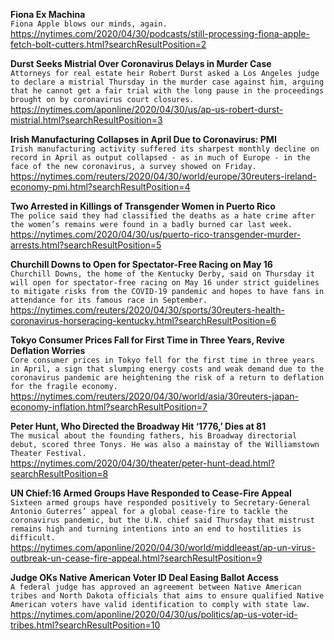 **Fiona Ex Machina**\
`Fiona Apple blows our minds, again.`\
https://nytimes.com/2020/04/30/podcasts/still-processing-fiona-apple-fetch-bolt-cutters.html?searchResultPosition=2

**Durst Seeks Mistrial Over Coronavirus Delays in Murder Case**\
`Attorneys for real estate heir Robert Durst asked a Los Angeles judge to declare a mistrial Thursday in the murder case against him, arguing that he cannot get a fair trial with the long pause in the proceedings brought on by coronavirus court closures. `\
https://nytimes.com/aponline/2020/04/30/us/ap-us-robert-durst-mistrial.html?searchResultPosition=3

**Irish Manufacturing Collapses in April Due to Coronavirus: PMI**\
`Irish manufacturing activity suffered its sharpest monthly decline on record in April as output collapsed - as in much of Europe - in the face of the new coronavirus, a survey showed on Friday.`\
https://nytimes.com/reuters/2020/04/30/world/europe/30reuters-ireland-economy-pmi.html?searchResultPosition=4

**Two Arrested in Killings of Transgender Women in Puerto Rico**\
`The police said they had classified the deaths as a hate crime after the women’s remains were found in a badly burned car last week.`\
https://nytimes.com/2020/04/30/us/puerto-rico-transgender-murder-arrests.html?searchResultPosition=5

**Churchill Downs to Open for Spectator-Free Racing on May 16**\
`Churchill Downs, the home of the Kentucky Derby, said on Thursday it will open for spectator-free racing on May 16 under strict guidelines to mitigate risks from the COVID-19 pandemic and hopes to have fans in attendance for its famous race in September.`\
https://nytimes.com/reuters/2020/04/30/sports/30reuters-health-coronavirus-horseracing-kentucky.html?searchResultPosition=6

**Tokyo Consumer Prices Fall for First Time in Three Years, Revive Deflation Worries**\
`Core consumer prices in Tokyo fell for the first time in three years in April, a sign that slumping energy costs and weak demand due to the coronavirus pandemic are heightening the risk of a return to deflation for the fragile economy.`\
https://nytimes.com/reuters/2020/04/30/world/asia/30reuters-japan-economy-inflation.html?searchResultPosition=7

**Peter Hunt, Who Directed the Broadway Hit ‘1776,’ Dies at 81**\
`The musical about the founding fathers, his Broadway directorial debut, scored three Tonys. He was also a mainstay of the Williamstown Theater Festival.`\
https://nytimes.com/2020/04/30/theater/peter-hunt-dead.html?searchResultPosition=8

**UN Chief:16 Armed Groups Have Responded to Cease-Fire Appeal**\
`Sixteen armed groups have responded positively to Secretary-General Antonio Guterres’ appeal for a global cease-fire to tackle the coronavirus pandemic, but the U.N. chief said Thursday that mistrust remains high and turning intentions into an end to hostilities is difficult.`\
https://nytimes.com/aponline/2020/04/30/world/middleeast/ap-un-virus-outbreak-un-cease-fire-appeal.html?searchResultPosition=9

**Judge OKs Native American Voter ID Deal Easing Ballot Access**\
`A federal judge has approved an agreement between Native American tribes and North Dakota officials that aims to ensure qualified Native American voters have valid identification to comply with state law.`\
https://nytimes.com/aponline/2020/04/30/us/politics/ap-us-voter-id-tribes.html?searchResultPosition=10

